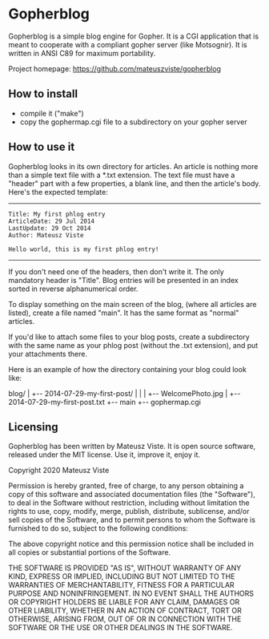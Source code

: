 
# Gopherblog

Gopherblog is a simple blog engine for Gopher. It is a CGI application that
is meant to cooperate with a compliant gopher server (like Motsognir).
It is written in ANSI C89 for maximum portability.

Project homepage: https://github.com/mateuszviste/gopherblog


## How to install

- compile it ("make")
- copy the gophermap.cgi file to a subdirectory on your gopher server


## How to use it

Gopherblog looks in its own directory for articles. An article is nothing more
than a simple text file with a *.txt extension. The text file must have a
"header" part with a few properties, a blank line, and then the article's
body. Here's the expected template:

------------------------------------------------------------------------
    Title: My first phlog entry
    ArticleDate: 29 Jul 2014
    LastUpdate: 29 Oct 2014
    Author: Mateusz Viste

    Hello world, this is my first phlog entry!
------------------------------------------------------------------------

If you don't need one of the headers, then don't write it. The only mandatory
header is "Title". Blog entries will be presented in an index sorted in
reverse alphanumerical order.

To display something on the main screen of the blog, (where all articles are
listed), create a file named "main". It has the same format as "normal"
articles.

If you'd like to attach some files to your blog posts, create a subdirectory
with the same name as your phlog post (without the .txt extension), and put
your attachments there.

Here is an example of how the directory containing your blog could look like:

blog/
  |
  +-- 2014-07-29-my-first-post/
  |     |
  |     +-- WelcomePhoto.jpg
  |
  +-- 2014-07-29-my-first-post.txt
  +-- main
  +-- gophermap.cgi


## Licensing

Gopherblog has been written by Mateusz Viste. It is open source software,
released under the MIT license. Use it, improve it, enjoy it.

Copyright 2020 Mateusz Viste

Permission is hereby granted, free of charge, to any person obtaining a copy
of this software and associated documentation files (the "Software"), to deal
in the Software without restriction, including without limitation the rights
to use, copy, modify, merge, publish, distribute, sublicense, and/or sell
copies of the Software, and to permit persons to whom the Software is
furnished to do so, subject to the following conditions:

The above copyright notice and this permission notice shall be included in all
copies or substantial portions of the Software.

THE SOFTWARE IS PROVIDED "AS IS", WITHOUT WARRANTY OF ANY KIND, EXPRESS OR
IMPLIED, INCLUDING BUT NOT LIMITED TO THE WARRANTIES OF MERCHANTABILITY,
FITNESS FOR A PARTICULAR PURPOSE AND NONINFRINGEMENT. IN NO EVENT SHALL THE
AUTHORS OR COPYRIGHT HOLDERS BE LIABLE FOR ANY CLAIM, DAMAGES OR OTHER
LIABILITY, WHETHER IN AN ACTION OF CONTRACT, TORT OR OTHERWISE, ARISING FROM,
OUT OF OR IN CONNECTION WITH THE SOFTWARE OR THE USE OR OTHER DEALINGS IN THE
SOFTWARE.
